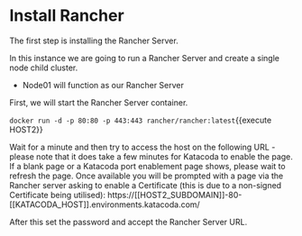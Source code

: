 # Install Rancher

The first step is installing the Rancher Server. 

In this instance we are going to run a Rancher Server and create a single node child cluster.

- Node01 will function as our Rancher Server

First, we will start the Rancher Server container.

`docker run -d -p 80:80 -p 443:443 rancher/rancher:latest`{{execute HOST2}}

Wait for a minute and then try to access the host on the following URL - please note that it does take a few minutes for Katacoda to enable the page.  If a blank page or a Katacoda port enablement page shows, please wait to refresh the page.  Once available you will be prompted with a page via the Rancher server asking to enable a Certificate (this is due to a non-signed Certificate being utilised):
https://[[HOST2_SUBDOMAIN]]-80-[[KATACODA_HOST]].environments.katacoda.com/

After this set the password and accept the Rancher Server URL.
